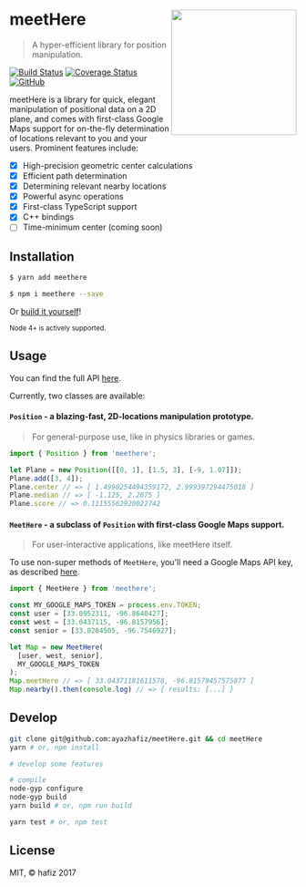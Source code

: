 # meetHere <img src="https://cdn.rawgit.com/ayazhafiz/meetHere/master/meetHere.svg" height=220 align="right"/>
> A hyper-efficient library for position manipulation.

[![Build Status](https://travis-ci.org/ayazhafiz/meetHere.svg?branch=master)](https://travis-ci.org/ayazhafiz/meetHere)
[![Coverage Status](https://coveralls.io/repos/github/ayazhafiz/meetHere/badge.svg?branch=master)](https://coveralls.io/github/ayazhafiz/meetHere?branch=master)
[![GitHub](https://img.shields.io/badge/View%20On-GitHub-blue.svg)](https://github.com/ayazhafiz/meetHere)

meetHere is a library for quick, elegant manipulation of positional data on a 2D
plane, and comes with first-class Google Maps support for on-the-fly
determination of locations relevant to you and your users. Prominent features
include:
- [x] High-precision geometric center calculations
- [x] Efficient path determination
- [x] Determining relevant nearby locations
- [x] Powerful async operations
- [x] First-class TypeScript support
- [x] C++ bindings
- [ ] Time-minimum center (coming soon)

## Installation
```bash
$ yarn add meethere
```

```bash
$ npm i meethere --save
```

Or [build it yourself](#develop)!

<sub>Node 4+ is actively supported.</sub>

## Usage
You can find the full API [here](http://meethere.js.org).

Currently, two classes are available:

#### `Position` - a blazing-fast, 2D-locations manipulation prototype.
> For general-purpose use, like in physics libraries or games.

```javascript
import { Position } from 'meethere';

let Plane = new Position([[0, 1], [1.5, 3], [-9, 1.07]]);
Plane.add([3, 4]);
Plane.center // => [ 1.4990254494359172, 2.999397294475018 ]
Plane.median // => [ -1.125, 2.2675 ]
Plane.score // => 0.11155562920022742
```

#### `MeetHere` - a subclass of `Position` with first-class Google Maps support.
> For user-interactive applications, like meetHere itself.

To use non-super methods of `MeetHere`, you'll need a Google Maps API key, as
described
[here](https://github.com/googlemaps/google-maps-services-js#api-keys).

```javascript
import { MeetHere } from 'meethere';

const MY_GOOGLE_MAPS_TOKEN = process.env.TOKEN;
const user = [33.0952311, -96.8640427];
const west = [33.0437115, -96.8157956];
const senior = [33.0284505, -96.7546927];

let Map = new MeetHere(
  [user, west, senior],
  MY_GOOGLE_MAPS_TOKEN
);
Map.meetHere // => [ 33.04371181611578, -96.81579457575877 ]
Map.nearby().then(console.log) // => { results: [...] }
```

## Develop
```bash
git clone git@github.com:ayazhafiz/meetHere.git && cd meetHere
yarn # or, npm install

# develop some features

# compile
node-gyp configure
node-gyp build
yarn build # or, npm run build

yarn test # or, npm test
```

## License
MIT, &copy; hafiz 2017
